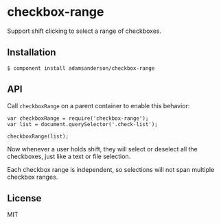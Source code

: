 
# checkbox-range

  Support shift clicking to select a range of checkboxes.

## Installation

    $ component install adamsanderson/checkbox-range

## API

  Call `checkboxRange` on a parent container to enable this behavior:
  
    var checkboxRange = require('checkbox-range');
    var list = document.querySelector('.check-list');

    checkboxRange(list);

  Now whenever a user holds shift, they will select or deselect all the checkboxes, just like a text or file selection.
  
  Each checkbox range is independent, so selections will not span multiple checkbox ranges.

## License

  MIT
